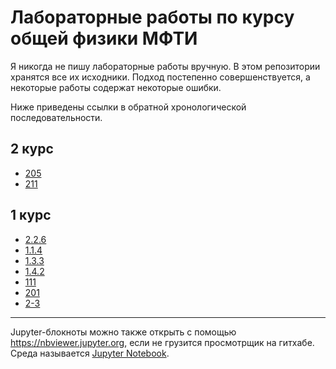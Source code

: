 # Лабораторные работы по курсу общей физики МФТИ

Я никогда не пишу лабораторные работы вручную. В этом репозитории хранятся все их исходники. Подход постепенно совершенствуется, а некоторые работы содержат некоторые ошибки.

Ниже приведены ссылки в обратной хронологической последовательности.

## 2 курс
- [205](./2nd-year/Lab%20205)
- [211](./2nd-year/Lab%20211)

## 1 курс
- [2.2.6](./1st-year/Lab%202.2.6)
- [1.1.4](./1st-year/Lab%201.1.4)
- [1.3.3](./1st-year/Lab%201.3.3)
- [1.4.2](./1st-year/Lab%201.4.2)
- [111](./1st-year/Lab%20111)
- [201](./1st-year/Lab%20201)
- [2-3](./1st-year/Lab%202-3)

--------------------------------

Jupyter-блокноты можно также открыть с помощью https://nbviewer.jupyter.org, если не грузится просмотрщик на гитхабе. Среда называется [Jupyter Notebook](https://jupyter.org/).
